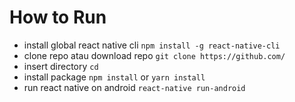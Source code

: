 # How to Run

- install global react native cli ```npm install -g react-native-cli```
- clone repo atau download repo ```git clone https://github.com/```
- insert directory ```cd ```
- install package ```npm install``` or ```yarn install```
- run react native on android  ```react-native run-android```
